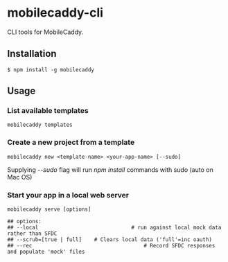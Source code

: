 mobilecaddy-cli
===

CLI tools for MobileCaddy.

## Installation

`$ npm install -g mobilecaddy`

## Usage

### List available templates

```
mobilecaddy templates
```

### Create a new project from a template

```
mobilecaddy new <template-name> <your-app-name> [--sudo]
```

Supplying *--sudo* flag will run *npm install* commands with sudo (auto on Mac OS)

### Start your app in a local web server

```
mobilecaddy serve [options]

## options:
## --local								# run against local mock data rather than SFDC
## --scrub=[true | full]	# Clears local data ('full'=inc oauth)
## --rec									# Record SFDC responses and populate 'mock' files
```

